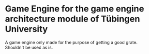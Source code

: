 # Game Engine for the game engine architecture module of Tübingen University

A game engine only made for the purpose of getting a good grate. Shouldn't be used as is.
